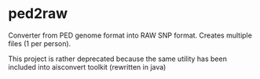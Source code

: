 # ped2raw
Converter from PED genome format into RAW SNP format. Creates multiple files (1 per person). 

This project is rather deprecated because the same utility has been included into aisconvert toolkit (rewritten in java)
